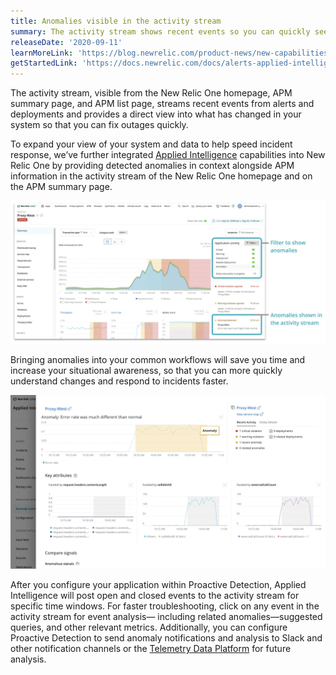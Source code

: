```yaml
---
title: Anomalies visible in the activity stream
summary: The activity stream shows recent events so you can quickly see what's happening in your system.
releaseDate: '2020-09-11'
learnMoreLink: 'https://blog.newrelic.com/product-news/new-capabilities-proactive-detection/'
getStartedLink: 'https://docs.newrelic.com/docs/alerts-applied-intelligence/applied-intelligence/proactive-detection/proactive-detection-applied-intelligence#set-up'
---
```


The activity stream, visible from the New Relic One homepage, APM summary page, and APM list page, streams recent events from alerts and deployments and provides a direct view into what has changed in your system so that you can fix outages quickly.

To expand your view of your system and data to help speed incident response, we’ve further integrated [Applied Intelligence](https://newrelic.com/platform/applied-intelligence) capabilities into New Relic One by providing detected anomalies in context alongside APM information in the activity stream of the New Relic One homepage and on the APM summary page.

![Screenshot showing anomaly stream!](./images/whats_up_anomaly_stream.webp "whats_up_anomaly_stream.webp")

Bringing anomalies into your common workflows will save you time and increase your situational awareness, so that you can more quickly understand changes and respond to incidents faster.

![Screenshot showing anomaly analysis.](./images/whats_up_anomaly_analysis.webp "whats_up_anomaly_analysis.webp")

After you configure your application within Proactive Detection, Applied Intelligence will post open and closed events to the activity stream for specific time windows. For faster troubleshooting, click on any event in the activity stream for event analysis— including related anomalies—suggested queries, and other relevant metrics. Additionally, you can configure Proactive Detection to send anomaly notifications and analysis to Slack and other notification channels or the [Telemetry Data Platform](https://newrelic.com/platform/telemetry-data-platform) for future analysis.
